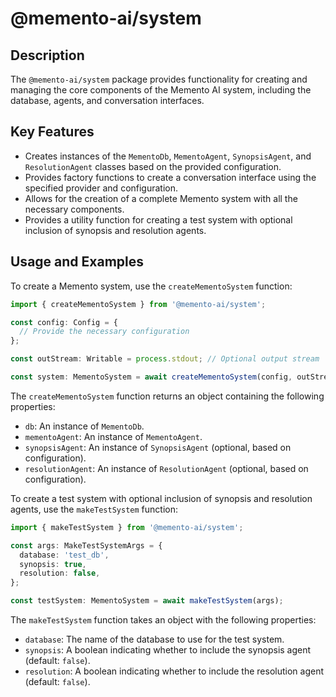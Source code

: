 # @memento-ai/system

## Description
The `@memento-ai/system` package provides functionality for creating and managing the core components of the Memento AI system, including the database, agents, and conversation interfaces.

## Key Features
- Creates instances of the `MementoDb`, `MementoAgent`, `SynopsisAgent`, and `ResolutionAgent` classes based on the provided configuration.
- Provides factory functions to create a conversation interface using the specified provider and configuration.
- Allows for the creation of a complete Memento system with all the necessary components.
- Provides a utility function for creating a test system with optional inclusion of synopsis and resolution agents.

## Usage and Examples
To create a Memento system, use the `createMementoSystem` function:

```typescript
import { createMementoSystem } from '@memento-ai/system';

const config: Config = {
  // Provide the necessary configuration
};

const outStream: Writable = process.stdout; // Optional output stream

const system: MementoSystem = await createMementoSystem(config, outStream);
```

The `createMementoSystem` function returns an object containing the following properties:
- `db`: An instance of `MementoDb`.
- `mementoAgent`: An instance of `MementoAgent`.
- `synopsisAgent`: An instance of `SynopsisAgent` (optional, based on configuration).
- `resolutionAgent`: An instance of `ResolutionAgent` (optional, based on configuration).

To create a test system with optional inclusion of synopsis and resolution agents, use the `makeTestSystem` function:

```typescript
import { makeTestSystem } from '@memento-ai/system';

const args: MakeTestSystemArgs = {
  database: 'test_db',
  synopsis: true,
  resolution: false,
};

const testSystem: MementoSystem = await makeTestSystem(args);
```

The `makeTestSystem` function takes an object with the following properties:
- `database`: The name of the database to use for the test system.
- `synopsis`: A boolean indicating whether to include the synopsis agent (default: `false`).
- `resolution`: A boolean indicating whether to include the resolution agent (default: `false`).
